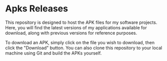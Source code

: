 # Apks Releases

This repository is designed to host the APK files for my software projects. Here, you will find the latest versions of my applications available for download, along with previous versions for reference purposes.

To download an APK, simply click on the file you wish to download, then click the "Download" button. You can also clone this repository to your local machine using Git and build the APKs yourself.
